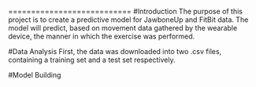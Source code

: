 
===========================
#Introduction
The purpose of this project is to create a predictive model for JawboneUp and FitBit data. The model will predict, based on movement data gathered by the wearable device, the manner in which the exercise was performed. 

#Data Analysis
First, the data was downloaded into two .csv files, containing a training set and a test set respectively. 

#Model Building
